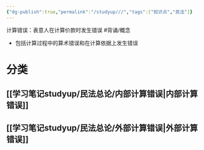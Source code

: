```yaml
---
{"dg-publish":true,"permalink":"/studyup///","tags":["知识点","民法"]}
---
```


计算错误：表意人在计算价款时发生错误 #背诵/概念 
- 包括计算过程中的算术错误和在计算依据上发生错误
# 分类
## [[学习笔记studyup/民法总论/内部计算错误\|内部计算错误]]
## [[学习笔记studyup/民法总论/外部计算错误\|外部计算错误]]
